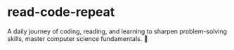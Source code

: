# read-code-repeat
A daily journey of coding, reading, and learning to sharpen problem-solving skills, master computer science fundamentals. 🚀
